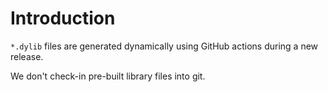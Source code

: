 # Introduction

`*.dylib` files are generated dynamically using GitHub actions during a new release.

We don't check-in pre-built library files into git.
